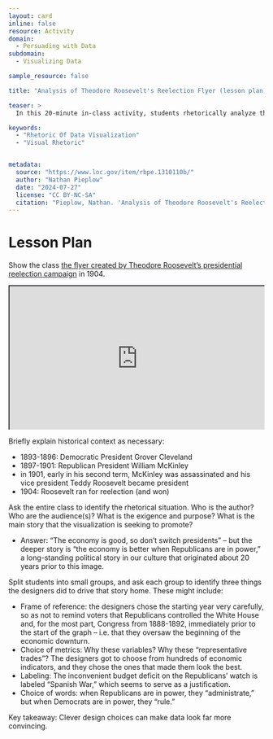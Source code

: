```yaml
---
layout: card
inline: false
resource: Activity
domain:
  - Persuading with Data
subdomain:
  - Visualizing Data

sample_resource: false

title: "Analysis of Theodore Roosevelt's Reelection Flyer (lesson plan)"

teaser: >
  In this 20-minute in-class activity, students rhetorically analyze the flyer "Stand Pat Under Present Prosperity," published by Theodore Roosevelt's reelection campaign in 1904. The flyer is a masterful piece of visual rhetoric that affords excellent opportunities for students to analyze the careful choices by the designers that make the visualization more convincing.

keywords:
  - "Rhetoric Of Data Visualization"
  - "Visual Rhetoric"


metadata:
  source: "https://www.loc.gov/item/rbpe.1310110b/"
  author: "Nathan Pieplow"
  date: "2024-07-27"
  license: "CC BY-NC-SA"
  citation: "Pieplow, Nathan. 'Analysis of Theodore Roosevelt's Reelection Flyer'' (lesson plan). Data Advocacy 4 All, University of Colorado. 27 July 2024"
---
```


# Lesson Plan

Show the class [the flyer created by Theodore Roosevelt’s presidential reelection campaign](https://www.loc.gov/resource/rbpe.1310110b) in 1904. 

<div style="position: relative; padding-bottom: 56.25%; height: 0; overflow: hidden;"><iframe src="https://docs.google.com/presentation/d/1pq41KlP7Jm_3o6cweoT6BHY7QcPOqRZ3/edit?usp=sharing&ouid=116941745404208628216&rtpof=true&sd=true" width="100%" title="Roosevelt reelection flyer" style="border:2px #323639 solid; position: absolute; top: 0; left: 0; right: 0; bottom: 0; height: 100%; max-width: 100%;"></iframe></div>

Briefly explain historical context as necessary:

- 1893-1896: Democratic President Grover Cleveland
- 1897-1901: Republican President William McKinley
- in 1901, early in his second term, McKinley was assassinated and his vice president Teddy Roosevelt became president
- 1904: Roosevelt ran for reelection (and won)

Ask the entire class to identify the rhetorical situation. Who is the author? Who are the audience(s)? What is the exigence and purpose? What is the main story that the visualization is seeking to promote? 
- Answer: “The economy is good, so don’t switch presidents” – but the deeper story is “the economy is better when Republicans are in power,” a long-standing political story in our culture that originated about 20 years prior to this image.

Split students into small groups, and ask each group to identify three things the designers did to drive that story home. These might include:
- Frame of reference: the designers chose the starting year very carefully, so as not to remind voters that Republicans controlled the White House and, for the most part, Congress from 1888-1892, immediately prior to the start of the graph – i.e. that they oversaw the beginning of the economic downturn.
- Choice of metrics: Why these variables? Why these “representative trades”? The designers got to choose from hundreds of economic indicators, and they chose the ones that made them look the best.
- Labeling: The inconvenient budget deficit on the Republicans’ watch is labeled “Spanish War,” which seems to serve as a justification.
- Choice of words: when Republicans are in power, they “administrate,” but when Democrats are in power, they “rule.”

Key takeaway: Clever design choices can make data look far more convincing.
